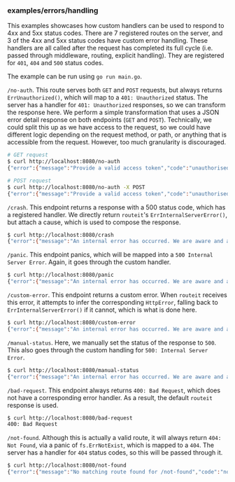 ### examples/errors/handling

This examples showcases how custom handlers can be used to respond to 4xx and 5xx status codes.
There are 7 registered routes on the server, and 3 of the 4xx and 5xx status codes have custom error handling.
These handlers are all called after the request has completed its full cycle (i.e. passed through middleware, routing, explicit handling).
They are registered for `401`, `404` and `500` status codes.

The example can be run using `go run main.go`.

`/no-auth`. This route serves both `GET` and `POST` requests, but always returns `ErrUnauthorized()`, which will map to a `401: Unauthorized` status.
The server has a handler for `401: Unauthorized` responses, so we can transform the response here.
We perform a simple transformation that uses a JSON error detail response on both endpoints (`GET` and `POST`).
Technically, we could split this up as we have access to the request, so we could have different logic depending on the request method, or path, or anything that is accessible from the request.
However, too much granularity is discouraged.

```bash
# GET request
$ curl http://localhost:8080/no-auth
{"error":{"message":"Provide a valid access token","code":"unauthorised"}}

# POST request
$ curl http://localhost:8080/no-auth -X POST
{"error":{"message":"Provide a valid access token","code":"unauthorised"}}
```

`/crash`. This endpoint returns a response with a 500 status code, which has a registered handler.
We directly return `routeit`'s `ErrInternalServerError()`, but attach a cause, which is used to compose the response.

```bash
$ curl http://localhost:8080/crash
{"error":{"message":"An internal error has occurred. We are aware and are investigating. Please try again later or reach out support if it persists. uh oh we crashed","code":"internal_server_error"}}
```

`/panic`. This endpoint panics, which will be mapped into a `500 Internal Server Error`.
Again, it goes through the custom handler.

```bash
$ curl http://localhost:8080/panic
{"error":{"message":"An internal error has occurred. We are aware and are investigating. Please try again later or reach out support if it persists. oops","code":"internal_server_error"}}
```

`/custom-error`. This endpoint returns a custom error.
When `routeit` receives this error, it attempts to infer the corresponding `HttpError`, falling back to `ErrInternalServerError()` if it cannot, which is what is done here.

```bash
$ curl http://localhost:8080/custom-error
{"error":{"message":"An internal error has occurred. We are aware and are investigating. Please try again later or reach out support if it persists. this custom error will be mapped to a 500: Internal Server Error","code":"internal_server_error"}}
```

`/manual-status`. Here, we manually set the status of the response to `500`.
This also goes through the custom handling for `500: Internal Server Error`.

```bash
$ curl http://localhost:8080/manual-status
{"error":{"message":"An internal error has occurred. We are aware and are investigating. Please try again later or reach out support if it persists.","code":"internal_server_error"}}
```

`/bad-request`. This endpoint always returns `400: Bad Request`, which does not have a corresponding error handler.
As a result, the default `routeit` response is used.

```bash
$ curl http://localhost:8080/bad-request
400: Bad Request
```

`/not-found`. Although this is actually a valid route, it will always return `404: Not Found`, via a panic of `fs.ErrNotExist`, which is mapped to a `404`.
The server has a handler for `404` status codes, so this will be passed through it.

```bash
$ curl http://localhost:8080/not-found
{"error":{"message":"No matching route found for /not-found","code":"not_found"}}
```
